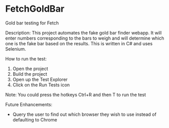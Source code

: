 # FetchGoldBar
Gold bar testing for Fetch

Description:
This project automates the fake gold bar finder webapp. It will enter numbers corresponding to the bars to weigh and will determine which one is the fake bar based on the results. This is written in C# and uses Selenium.

How to run the test:
1. Open the project
2. Build the project
3. Open up the Test Explorer
4. Click on the Run Tests icon

Note: You could press the hotkeys Ctrl+R and then T to run the test

Future Enhancements:
- Query the user to find out which browser they wish to use instead of defaulting to Chrome
